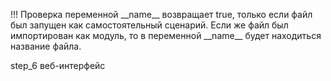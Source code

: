 !!! Проверка переменной \_\_name\_\_ возвращает true, только если файл был запущен как самостоятельный сценарий. Если же файл был импортирован как модуль, то в переменной \_\_name\_\_ будет находиться название файла. 

step_6 веб-интерфейс
